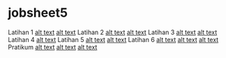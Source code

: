 # jobsheet5
Latihan 1
[alt text](https://github.com/cahyatri/jobsheet5/blob/master/Modul%205/Latihan%201%20(2).png)
[alt text](https://github.com/cahyatri/jobsheet5/blob/master/Modul%205/Latihan%201.png)
Latihan 2
[alt text](https://github.com/cahyatri/jobsheet5/blob/master/Modul%205/Latihan%202%20(2).png)
[alt text](https://github.com/cahyatri/jobsheet5/blob/master/Modul%205/Latihan%202.png)
Latihan 3
[alt text](https://github.com/cahyatri/jobsheet5/blob/master/Modul%205/Latihan%203%20(2).png)
[alt text](https://github.com/cahyatri/jobsheet5/blob/master/Modul%205/Latihan%203.png)
Latihan 4
[alt text](https://github.com/cahyatri/jobsheet5/blob/master/Modul%205/Latihan%204.png)
Latihan 5
[alt text](https://github.com/cahyatri/jobsheet5/blob/master/Modul%205/Latihan%205%20(2).png)
[alt text](https://github.com/cahyatri/jobsheet5/blob/master/Modul%205/Latihan%205.png)
Latihan 6
[alt text](https://github.com/cahyatri/jobsheet5/blob/master/Modul%205/Latihan%206%20(2).png)
[alt text](https://github.com/cahyatri/jobsheet5/blob/master/Modul%205/Latihan%206%20(3).png)
[alt text](https://github.com/cahyatri/jobsheet5/blob/master/Modul%205/Latihan%206.png)
Pratikum
[alt text](https://github.com/cahyatri/jobsheet5/blob/master/Modul%205/Pratikum3%20(2).png)
[alt text](https://github.com/cahyatri/jobsheet5/blob/master/Modul%205/Pratikum3%20(3).png)
[alt text](https://github.com/cahyatri/jobsheet5/blob/master/Modul%205/Pratikum3.png)
